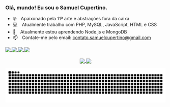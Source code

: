 ### Olá, mundo! Eu sou o Samuel Cupertino.

- 🤓&emsp;Apaixonado pela 11ª arte e abstrações fora da caixa
- 💻&emsp;Atualmente trabalho com PHP, MySQL, JavaScript, HTML e CSS
- 🌱&emsp;Atualmente estou aprendendo Node.js e MongoDB
- 📫&emsp;Contate-me pelo email: contato.samuelcupertino@gmail.com

<div>
  <a href="https://www.linkedin.com/in/samuel-cupertino-618ba3218/" target="_blank">
    <img align="center" src="https://img.shields.io/badge/LinkedIn-0077B5?style=for-the-badge&logo=linkedin&logoColor=white" />
  </a>
  <a href="https://codepen.io/samuelCupertino" target="_blank">
    <img align="center" width="73" src="https://lh5.googleusercontent.com/iA6XX08TUnQJg_NMCUcZZIc9ssd-gdiPOpJNy3I4aDwdcNrzZ9FEfrJCkiuwwUbYxfeWacYtKuyu32kvCG13OoQWR7c9B_-F2E8UF9SXQnN9uEXh29XA5hueDN4XNEpb5F-azgpV" />
  </a>    
  <a href="mailto:contato.samuelcupertino@gmail.com">
    <img align="center" src="https://img.shields.io/badge/Gmail-D14836?style=for-the-badge&logo=gmail&logoColor=white" />
  </a>  
  <a href="https://www.instagram.com/samuelcupertino.dev" target="_blank">
    <img align="center" src="https://img.shields.io/badge/Instagram-E4405F?style=for-the-badge&logo=instagram&logoColor=white" />
  </a>
</div>

<br>

<div align="center">
  <a href="https://github.com/anuraghazra/github-readme-stats">
    <img align="center" src="https://github-readme-stats.vercel.app/api?username=samuelCupertino&show_icons=true&theme=tokyonight" />
  </a>
  <a href="https://github.com/anuraghazra/convoychat">
    <img align="center" src="https://github-readme-stats.vercel.app/api/top-langs/?username=samuelCupertino&layout=compact&theme=tokyonight" />
  </a>
</div>

![Snake animation](https://github.com/samuelCupertino/samuelCupertino/blob/output/github-contribution-grid-snake.svg) 
